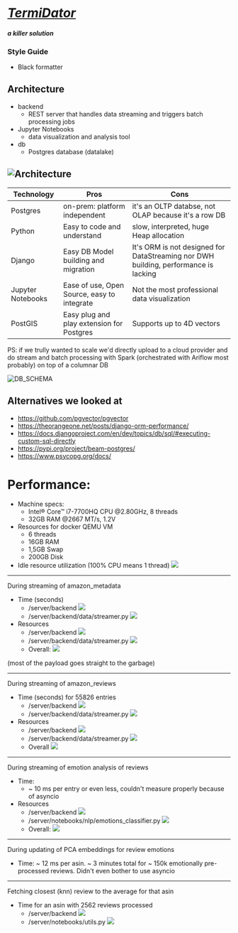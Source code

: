 # <u>***TermiDator***</u>
#### *a killer solution*

### Style Guide
- Black formatter

## Architecture
- backend
  - REST server that handles data streaming and triggers batch processing jobs
- Jupyter Notebooks
  - data visualization and analysis tool
- db
  - Postgres database (datalake)

![Architecture](./images/architecture.png)
---
|Technology|Pros|Cons|
|----------|----|----|
|Postgres|on-prem: platform independent|it's an OLTP databse, not OLAP because it's a row DB|
|Python|Easy to code and understand|slow, interpreted, huge Heap allocation|
|Django|Easy DB Model building and migration|It's ORM is not designed for DataStreaming nor DWH building, performance is lacking|
|Jupyter Notebooks|Ease of use, Open Source, easy to integrate|Not the most professional data visualization|
|PostGIS|Easy plug and play extension for Postgres|Supports up to 4D vectors|


PS: if we trully wanted to scale we'd directly upload to a cloud provider and do stream and batch processing with Spark (orchestrated with Ariflow most probably) on top of a columnar DB

![DB_SCHEMA](./images/db_schema.png)

## Alternatives we looked at
- https://github.com/pgvector/pgvector
- https://theorangeone.net/posts/django-orm-performance/
- https://docs.djangoproject.com/en/dev/topics/db/sql/#executing-custom-sql-directly
- https://pypi.org/project/beam-postgres/
- https://www.psycopg.org/docs/


# Performance:
- Machine specs: 
  - Intel® Core™ i7-7700HQ CPU @2.80GHz,  8 threads
  - 32GB RAM @2667 MT/s, 1.2V
- Resources for docker QEMU VM
  - 6 threads
  - 16GB RAM
  - 1,5GB Swap
  - 200GB Disk
- Idle resource utilization (100% CPU means 1 thread)
![](./images/idle_backend.png)

---
During streaming of amazon_metadata
- Time (seconds)
  - /server/backend 
  ![](./images/metadata_etl.png)
  - /server/backend/data/streamer.py
  ![](./images/metadata_etl_client.png)
- Resources
  - /server/backend 
  ![](./images/metadata_docker.png)
  - /server/backend/data/streamer.py
  ![](./images/metadata_processes.png)
  - Overall:
  ![](./images/metadata_cpu.png)

(most of the payload goes straight to the garbage)

---
During streaming of amazon_reviews
- Time (seconds) for 55826 entries 
  - /server/backend 
  ![](./images/review_backend.png)
  - /server/backend/data/streamer.py
  ![](./images/review_client.png)
- Resources
  - /server/backend
  ![](./images/review_backend_resource.png)
  - /server/backend/data/streamer.py
  ![](./images/review_client_resource.png)
  - Overall
  ![](./images/review_overall_resource.png)

---
During streaming of emotion analysis of reviews
- Time: 
  - ~ 10 ms per entry or even less, couldn't measure properly because of asyncio
- Resources
  - /server/backend 
  ![](./images/emotions_streaming_server.png)
  - /server/notebooks/nlp/emotions_classifier.py
  ![](./images/emotions_streaming_client.png)
  - Overall:
  ![](./images/emotions_streaming_overall.png)


---
During updating of PCA embeddings for review emotions
- Time: ~ 12 ms per asin. ~ 3 minutes total for ~ 150k emotionally pre-processed reviews. Didn't even bother to use asyncio

---
Fetching closest (knn) review to the average for that asin
- Time for an asin with 2562 reviews processed
  - /server/backend 
  ![](./images/pca_backend.png)
  - /server/notebooks/utils.py
  ![](./images/pca_client.png)
